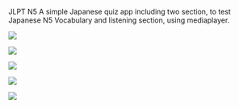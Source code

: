 JLPT N5 
A simple Japanese quiz app including two section,
to test Japanese N5 Vocabulary and listening section, using mediaplayer.


![](/screenshots/a.jpg=250*250)


![](/screenshots/b.jpg)


![](/screenshots/c.jpg)


![](/screenshots/d.jpg)


![](/screenshots/e.jpg)
